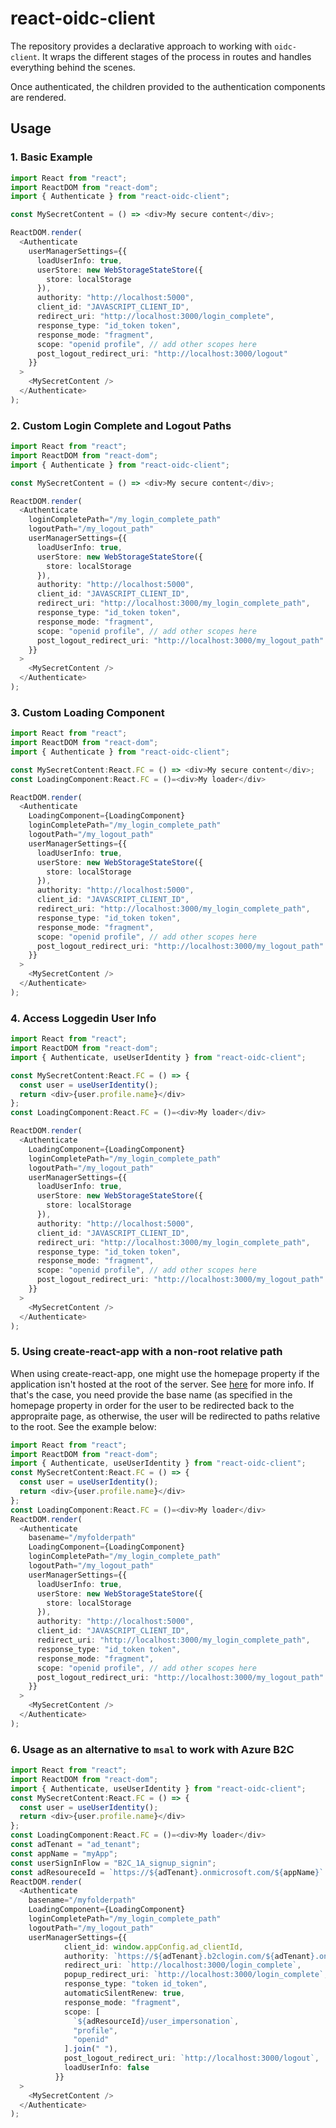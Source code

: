 # react-oidc-client

The repository provides a declarative approach to working with `oidc-client`.
It wraps the different stages of the process in routes and handles everything behind the scenes.

Once authenticated, the children provided to the authentication components are rendered.

## Usage

### 1. Basic Example

```typescript
import React from "react";
import ReactDOM from "react-dom";
import { Authenticate } from "react-oidc-client";

const MySecretContent = () => <div>My secure content</div>;

ReactDOM.render(
  <Authenticate
    userManagerSettings={{
      loadUserInfo: true,
      userStore: new WebStorageStateStore({
        store: localStorage
      }),
      authority: "http://localhost:5000",
      client_id: "JAVASCRIPT_CLIENT_ID",
      redirect_uri: "http://localhost:3000/login_complete",
      response_type: "id_token token",
      response_mode: "fragment",
      scope: "openid profile", // add other scopes here
      post_logout_redirect_uri: "http://localhost:3000/logout"
    }}
  >
    <MySecretContent />
  </Authenticate>
);
```

### 2. Custom Login Complete and Logout Paths

```typescript
import React from "react";
import ReactDOM from "react-dom";
import { Authenticate } from "react-oidc-client";

const MySecretContent = () => <div>My secure content</div>;

ReactDOM.render(
  <Authenticate
    loginCompletePath="/my_login_complete_path"
    logoutPath="/my_logout_path"
    userManagerSettings={{
      loadUserInfo: true,
      userStore: new WebStorageStateStore({
        store: localStorage
      }),
      authority: "http://localhost:5000",
      client_id: "JAVASCRIPT_CLIENT_ID",
      redirect_uri: "http://localhost:3000/my_login_complete_path",
      response_type: "id_token token",
      response_mode: "fragment",
      scope: "openid profile", // add other scopes here
      post_logout_redirect_uri: "http://localhost:3000/my_logout_path"
    }}
  >
    <MySecretContent />
  </Authenticate>
);
```

### 3. Custom Loading Component

```typescript
import React from "react";
import ReactDOM from "react-dom";
import { Authenticate } from "react-oidc-client";

const MySecretContent:React.FC = () => <div>My secure content</div>;
const LoadingComponent:React.FC = ()=<div>My loader</div>

ReactDOM.render(
  <Authenticate
    LoadingComponent={LoadingComponent}
    loginCompletePath="/my_login_complete_path"
    logoutPath="/my_logout_path"
    userManagerSettings={{
      loadUserInfo: true,
      userStore: new WebStorageStateStore({
        store: localStorage
      }),
      authority: "http://localhost:5000",
      client_id: "JAVASCRIPT_CLIENT_ID",
      redirect_uri: "http://localhost:3000/my_login_complete_path",
      response_type: "id_token token",
      response_mode: "fragment",
      scope: "openid profile", // add other scopes here
      post_logout_redirect_uri: "http://localhost:3000/my_logout_path"
    }}
  >
    <MySecretContent />
  </Authenticate>
);
```

### 4. Access Loggedin User Info

```typescript
import React from "react";
import ReactDOM from "react-dom";
import { Authenticate, useUserIdentity } from "react-oidc-client";

const MySecretContent:React.FC = () => {
  const user = useUserIdentity();
  return <div>{user.profile.name}</div>
};
const LoadingComponent:React.FC = ()=<div>My loader</div>

ReactDOM.render(
  <Authenticate
    LoadingComponent={LoadingComponent}
    loginCompletePath="/my_login_complete_path"
    logoutPath="/my_logout_path"
    userManagerSettings={{
      loadUserInfo: true,
      userStore: new WebStorageStateStore({
        store: localStorage
      }),
      authority: "http://localhost:5000",
      client_id: "JAVASCRIPT_CLIENT_ID",
      redirect_uri: "http://localhost:3000/my_login_complete_path",
      response_type: "id_token token",
      response_mode: "fragment",
      scope: "openid profile", // add other scopes here
      post_logout_redirect_uri: "http://localhost:3000/my_logout_path"
    }}
  >
    <MySecretContent />
  </Authenticate>
);
```

### 5. Using create-react-app with a non-root relative path

When using create-react-app, one might use the homepage property
if the application isn't hosted at the root of the server.
See [here](https://create-react-app.dev/docs/deployment/#building-for-relative-paths) for more info.
If that's the case, you need provide the base name (as specified in the homepage property
in order for the user to be redirected back to the appropraite page, as otherwise,
the user will be redirected to paths relative to the root. See the example below:

```typescript
import React from "react";
import ReactDOM from "react-dom";
import { Authenticate, useUserIdentity } from "react-oidc-client";
const MySecretContent:React.FC = () => {
  const user = useUserIdentity();
  return <div>{user.profile.name}</div>
};
const LoadingComponent:React.FC = ()=<div>My loader</div>
ReactDOM.render(
  <Authenticate
    basename="/myfolderpath"
    LoadingComponent={LoadingComponent}
    loginCompletePath="/my_login_complete_path"
    logoutPath="/my_logout_path"
    userManagerSettings={{
      loadUserInfo: true,
      userStore: new WebStorageStateStore({
        store: localStorage
      }),
      authority: "http://localhost:5000",
      client_id: "JAVASCRIPT_CLIENT_ID",
      redirect_uri: "http://localhost:3000/my_login_complete_path",
      response_type: "id_token token",
      response_mode: "fragment",
      scope: "openid profile", // add other scopes here
      post_logout_redirect_uri: "http://localhost:3000/my_logout_path"
    }}
  >
    <MySecretContent />
  </Authenticate>
);
```

### 6. Usage as an alternative to `msal` to work with Azure B2C

```typescript
import React from "react";
import ReactDOM from "react-dom";
import { Authenticate, useUserIdentity } from "react-oidc-client";
const MySecretContent:React.FC = () => {
  const user = useUserIdentity();
  return <div>{user.profile.name}</div>
};
const LoadingComponent:React.FC = ()=<div>My loader</div>
const adTenant = "ad_tenant";
const appName = "myApp";
const userSignInFlow = "B2C_1A_signup_signin";
const adResoureceId = `https://${adTenant}.onmicrosoft.com/${appName}`
ReactDOM.render(
  <Authenticate
    basename="/myfolderpath"
    LoadingComponent={LoadingComponent}
    loginCompletePath="/my_login_complete_path"
    logoutPath="/my_logout_path"
    userManagerSettings={{
            client_id: window.appConfig.ad_clientId,
            authority: `https://${adTenant}.b2clogin.com/${adTenant}.onmicrosoft.com/${userSignInFlow}/v2.0`,
            redirect_uri: `http://localhost:3000/login_complete`,
            popup_redirect_uri: `http://localhost:3000/login_complete`,
            response_type: "token id_token",
            automaticSilentRenew: true,
            response_mode: "fragment",
            scope: [
              `${adResourceId}/user_impersonation`,
              "profile",
              "openid"
            ].join(" "),
            post_logout_redirect_uri: `http://localhost:3000/logout`,
            loadUserInfo: false
          }}
  >
    <MySecretContent />
  </Authenticate>
);
```
